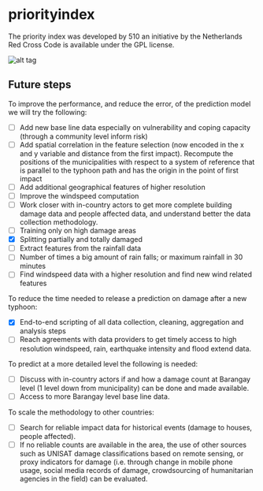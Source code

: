 # priorityindex

The priority index was developed by 510 an initiative by the Netherlands Red Cross
Code is available under the GPL license.

![alt tag](http://510.global/wp-content/uploads/2015/06/510-opengraph.png)


## Future steps

To improve the performance, and reduce the error, of the prediction model we will try the following:
-	[ ] Add new base line data especially on vulnerability and coping capacity (through a community level inform risk)
-	[ ] Add spatial correlation in the feature selection (now encoded in the x and y variable and distance from the first impact). Recompute the positions of the municipalities with respect to a system of reference that is parallel to the typhoon path and has the origin in the point of first impact
-	[ ] Add additional geographical features of higher resolution
-	[ ] Improve the windspeed computation
-	[ ] Work closer with in-country actors to get more complete building damage data and people affected data, and understand better the data collection methodology.
-	[ ] Training only on high damage areas
-	[x] Splitting partially and totally damaged
-	[ ] Extract features from the rainfall data
- [ ] Number of times a big amount of rain falls; or maximum rainfall in 30 minutes
-	[ ] Find windspeed data with a higher resolution and find new wind related features

To reduce the time needed to release a prediction on damage after a new typhoon:
-	[x] End-to-end scripting of all data collection, cleaning, aggregation and analysis steps
-	[ ] Reach agreements with data providers to get timely access to high resolution windspeed, rain, earthquake intensity and flood extend data.

To predict at a more detailed level the following is needed:
-	[ ] Discuss with in-country actors if and how a damage count at Barangay level (1 level down from municipality) can be done and made available.
-	[ ] Access to more Barangay level base line data.

To scale the methodology to other countries:
-	[ ] Search for reliable impact data for historical events (damage to houses, people affected).
-	[ ] If no reliable counts are available in the area, the use of other sources such as UNISAT damage classifications based on remote sensing, or proxy indicators for damage (i.e. through change in mobile phone usage, social media records of damage, crowdsourcing of humanitarian agencies in the field) can be evaluated.
